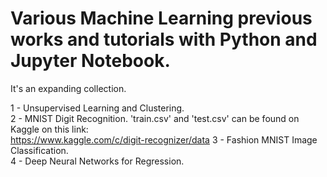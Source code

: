 # Various Machine Learning previous works and tutorials with Python and Jupyter Notebook.
It's an expanding collection.

1 - Unsupervised Learning and Clustering.   
2 - MNIST Digit Recognition. 'train.csv' and 'test.csv' can be found on Kaggle on this link:   
https://www.kaggle.com/c/digit-recognizer/data
3 - Fashion MNIST Image Classification.  
4 - Deep Neural Networks for Regression.  
